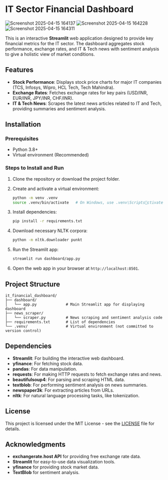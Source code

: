 
# IT Sector Financial Dashboard

![Screenshot 2025-04-15 164137](https://github.com/user-attachments/assets/74e7ca9e-23c5-4f82-a395-11f3ba93c406)
![Screenshot 2025-04-15 164228](https://github.com/user-attachments/assets/a271d8ec-e8e4-44ba-8beb-5899a7bc9070)
![Screenshot 2025-04-15 164311](https://github.com/user-attachments/assets/e7f08539-7188-4272-bc68-11b1f33ffa0a)

This is an interactive **Streamlit** web application designed to provide key financial metrics for the IT sector. The dashboard aggregates stock performance, exchange rates, and IT & Tech news with sentiment analysis to give a holistic view of market conditions.

## Features
- **Stock Performance**: Displays stock price charts for major IT companies (TCS, Infosys, Wipro, HCL Tech, Tech Mahindra).
- **Exchange Rates**: Fetches exchange rates for key pairs (USD/INR, EUR/INR, JPY/INR, CHF/INR).
- **IT & Tech News**: Scrapes the latest news articles related to IT and Tech, providing summaries and sentiment analysis.

## Installation

### Prerequisites

- Python 3.8+
- Virtual environment (Recommended)

### Steps to Install and Run

1. Clone the repository or download the project folder.
   
2. Create and activate a virtual environment:
   ```bash
   python -m venv .venv
   source .venv/bin/activate   # On Windows, use .venv\Scriptsctivate
   ```

3. Install dependencies:
   ```bash
   pip install -r requirements.txt
   ```

4. Download necessary NLTK corpora:
   ```bash
   python -m nltk.downloader punkt
   ```

5. Run the Streamlit app:
   ```bash
   streamlit run dashboard/app.py
   ```

6. Open the web app in your browser at `http://localhost:8501`.

## Project Structure

```
it_financial_dashboard/
├── dashboard/
│   └── app.py             # Main Streamlit app for displaying dashboard
├── news_scraper/
│   └── scraper.py         # News scraping and sentiment analysis code
├── requirements.txt       # List of dependencies
└── .venv/                 # Virtual environment (not committed to version control)
```

## Dependencies

- **Streamlit**: For building the interactive web dashboard.
- **yfinance**: For fetching stock data.
- **pandas**: For data manipulation.
- **requests**: For making HTTP requests to fetch exchange rates and news.
- **beautifulsoup4**: For parsing and scraping HTML data.
- **textblob**: For performing sentiment analysis on news summaries.
- **newspaper3k**: For extracting articles from URLs.
- **nltk**: For natural language processing tasks, like tokenization.

## License

This project is licensed under the MIT License - see the [LICENSE](LICENSE) file for details.

## Acknowledgments

- **exchangerate.host API** for providing free exchange rate data.
- **Streamlit** for easy-to-use data visualization tools.
- **yfinance** for providing stock market data.
- **TextBlob** for sentiment analysis.
